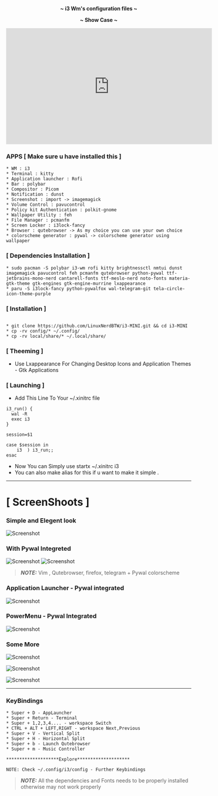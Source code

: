 
<p align="center">
  <b> ~ i3 Wm's configuration files ~ </b>
</p>

<p align="center">
  <b> ~ Show Case ~ </b>
</p>

<!-- [![Watch Now](https://img.youtube.com/vi/reBTqKR8SM4/0.jpg)](https://www.youtube.com/watch?v=reBTqKR8SM4) -->

<iframe width="560" height="315" src="https://www.youtube.com/embed/reBTqKR8SM4" title="YouTube video player" frameborder="0" allow="accelerometer; autoplay; clipboard-write; encrypted-media; gyroscope; picture-in-picture; web-share" allowfullscreen></iframe>




### APPS [ Make sure u have installed this ]

```
* WM : i3
* Terminal : kitty 
* Application launcher : Rofi 
* Bar : polybar
* Compositor : Picom 
* Notification : dunst 
* Screenshot : import -> imagemagick
* Volume Control : pavucontrol 
* Policy kit Authentication : polkit-gnome 
* Wallpaper Utility : feh 
* File Manager : pcmanfm
* Screen Locker : i3lock-fancy
* Browser : qutebrowser -> As my choice you can use your own choice 
* colorscheme generator : pywal -> colorscheme generator using wallpaper
```
### [ Dependencies Installation ] 
```
* sudo pacman -S polybar i3-wm rofi kitty brightnessctl nmtui dunst imagemagick pavucontrol feh pcmanfm qutebrowser python-pywal ttf-jetbrains-mono-nerd cantarell-fonts ttf-meslo-nerd noto-fonts materia-gtk-theme gtk-engines gtk-engine-murrine lxappearance
* paru -S i3lock-fancy python-pywalfox wal-telegram-git tela-circle-icon-theme-purple
```

### [ Installation ]
```

* git clone https://github.com/LinuxNerdBTW/i3-MINI.git && cd i3-MINI
* cp -rv config/* ~/.config/
* cp -rv local/share/* ~/.local/share/
```
### [ Theeming ] 
* Use Lxappearance For Changing Desktop Icons and Application Themes - Gtk Applications 
### [ Launching ] 
* Add This Line To Your ~/.xinitrc file

```
i3_run() {
  wal -R
  exec i3
}

session=$1

case $session in
    i3 	) i3_run;;
esac

```
* Now You can Simply use startx ~/.xinitrc i3
* You can also make alias for this if u want to make it simple .
---
# [ ScreenShoots ] 

### Simple and Elegent look 

![Screenshot](SS/8.png)

### With Pywal Integreted

![Screenshot](SS/2.png)
![Screenshot](SS/3.png)

> **_NOTE:_** Vim , Qutebrowser, firefox, telegram + Pywal colorscheme

### Application Launcher - Pywal integrated

![Screenshot](SS/applauncher.png)

### PowerMenu - Pywal Integrated

![Screenshot](SS/powermenu.png)

### Some More

![Screenshot](SS/4.png)

![Screenshot](SS/5.png)

![Screenshot](SS/6.png)



---

### KeyBindings 

```
* Super + D - AppLauncher
* Super + Return - Terminal
* Super + 1,2,3,4.... - workspace Switch
* CTRL + ALT + LEFT,RIGHT - workspace Next,Previous
* Super + V - Vertical Split
* Super + H - Horizontal Split 
* Super + b - Launch Qutebrowser 
* Super + m - Music Controller 

********************Explore********************

NOTE: Check ~/.config/i3/config - Further Keybindings

```




> **_NOTE:_** All the dependencies and Fonts needs to be properly installed otherwise may not work properly 



